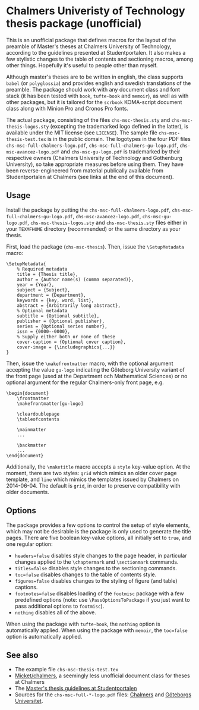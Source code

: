 # Chalmers Univeristy of Technology thesis package (unofficial)

This is an unofficial package that defines macros for the layout of the preamble of Master's theses at Chalmers University of Technology, according to the guidelines presented at Studentportalen. It also makes a few stylistic changes to the table of contents and sectioning macros, among other things. Hopefully it's useful to people other than myself.

Although master's theses are to be written in english, the class supports `babel` (or `polyglossia`) and provides english and swedish translations of the preamble. The package should work with any document class and font stack (it has been tested with `book`, `tufte-book` and `memoir`), as well as with other packages, but it is tailored for the `scrbook` KOMA-script document class along with Minion Pro and Cronos Pro fonts.

The actual package, consisting of the files `chs-msc-thesis.sty` and `chs-msc-thesis-logos.sty` (excepting the trademarked logo defined in the latter), is available under the MIT license (see `LICENSE`). The sample file `chs-msc-thesis-test.tex` is in the public domain. The logotypes in the four PDF files `chs-msc-full-chalmers-logo.pdf`, `chs-msc-full-chalmers-gu-logo.pdf`, `chs-msc-avancez-logo.pdf` and `chs-msc-gu-logo.pdf` is trademarked by their respective owners (Chalmers University of Technology and Gothenburg University), so take appropriate measures before using them. They have been reverse-engineered from material publically available from Studentportalen at Chalmers (see links at the end of this document).

## Usage

Install the package by putting the `chs-msc-full-chalmers-logo.pdf`, `chs-msc-full-chalmers-gu-logo.pdf`, `chs-msc-avancez-logo.pdf`, `chs-msc-gu-logo.pdf`, `chs-msc-thesis-logos.sty` and `chs-msc-thesis.sty` files either in your `TEXMFHOME` directory (recommended) or the same directory as your thesis.

First, load the package (`chs-msc-thesis`).
Then, issue the `\SetupMetadata` macro:

```
\SetupMetadata{
	% Required metadata
	title = {Thesis title},
	author = {Author name(s) (comma separated)},
	year = {Year},
	subject = {Subject},
	department = {Department},
	keywords = {key, word, list},
	abstract = {Arbitrarily long abstract},
	% Optional metadata
	subtitle = {Optional subtitle},
	publisher = {Optional publisher},
	series = {Optional series number},
	issn = {0000--0000},
	% Supply either both or none of these
	cover-caption = {Optional cover caption},
	cover-image = {\includegraphics{...}}
}
```

Then, issue the `\makefrontmatter` macro, with the optional argument accepting the value `gu-logo` indicating the Göteborg University variant of the front page (used at the Department och Mathematical Sciences) or no optional argument for the regular Chalmers-only front page, e.g.

```
\begin{document}
	\frontmatter
	\makefrontmatter[gu-logo]

	\cleardoublepage
	\tableofcontents
	
	\mainmatter
	...

	\backmatter
	...
\end{document}
```

Additionally, the `\maketitle` macro accepts a `style` key-value option. At the moment, there are two styles: `grid` which mimics an older cover page template, and `line` which mimics the templates issued by Chalmers on 2014-06-04. The default is `grid`, in order to preserve compatibility with older documents.

## Options

The package provides a few options to control the setup of style elements, which may not be desirable is the package is only used to generate the title pages. There are five boolean key-value options, all initially set to `true`, and one regular option:

* `headers=false` disables style changes to the page header, in particular changes applied to the `\chaptermark` and `\sectionmark` commands.
* `titles=false` disables style changes to the sectioning commands.
* `toc=false` disables changes to the table of contents style.
* `figures=false` disables changes to the styling of figure (and table) captions.
* `footnotes=false` disables loading of the `footmisc` package with a few predefined options (note: use `\PassOptionsToPackage` if you just want to pass additional options to `footmisc`).
* `nothing` disables all of the above.

When using the package with `tufte-book`, the `nothing` option is automatically applied. When using the package with `memoir`, the `toc=false` option is automatically applied.

## See also

* The example file `chs-msc-thesis-test.tex`
* [Micket/chalmers](https://github.com/Micket/chalmers), a seemingly less unofficial document class for theses at Chalmers
* The [Master's thesis guidelines at Studentportalen](https://student.portal.chalmers.se/en/chalmersstudies/masters-thesis/Pages/design-and-publish-masters-thesis.aspx)
* Sources for the `chs-msc-full-*-logo.pdf` files: [Chalmers](http://www.chalmers.se/sv/om-chalmers/profil-och-identitet/sidor/logotyp.aspx) and [Göteborgs Universitet](http://bildbank.gu.se/logotyperochmallar/).
